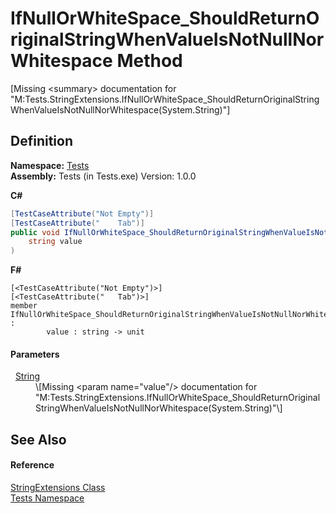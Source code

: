 # IfNullOrWhiteSpace_ShouldReturnOriginalStringWhenValueIsNotNullNorWhitespace Method


\[Missing &lt;summary&gt; documentation for "M:Tests.StringExtensions.IfNullOrWhiteSpace_ShouldReturnOriginalStringWhenValueIsNotNullNorWhitespace(System.String)"\]



## Definition
**Namespace:** <a href="N_Tests.md">Tests</a>  
**Assembly:** Tests (in Tests.exe) Version: 1.0.0

**C#**
``` C#
[TestCaseAttribute("Not Empty")]
[TestCaseAttribute("	Tab")]
public void IfNullOrWhiteSpace_ShouldReturnOriginalStringWhenValueIsNotNullNorWhitespace(
	string value
)
```
**F#**
``` F#
[<TestCaseAttribute("Not Empty")>]
[<TestCaseAttribute("	Tab")>]
member IfNullOrWhiteSpace_ShouldReturnOriginalStringWhenValueIsNotNullNorWhitespace : 
        value : string -> unit 
```



#### Parameters
<dl><dt>  <a href="https://learn.microsoft.com/dotnet/api/system.string" target="_blank" rel="noopener noreferrer">String</a></dt><dd>\[Missing &lt;param name="value"/&gt; documentation for "M:Tests.StringExtensions.IfNullOrWhiteSpace_ShouldReturnOriginalStringWhenValueIsNotNullNorWhitespace(System.String)"\]</dd></dl>

## See Also


#### Reference
<a href="T_Tests_StringExtensions.md">StringExtensions Class</a>  
<a href="N_Tests.md">Tests Namespace</a>  
